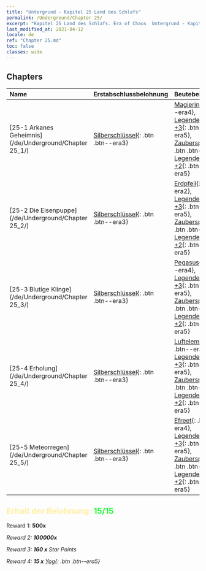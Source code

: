 ```yaml
---
title: "Untergrund - Kapitel 25 Land des Schlafs"
permalink: /Underground/Chapter 25/
excerpt: "Kapitel 25 Land des Schlafs. Era of Chaos  Untergrund - Kapitel 25. Land des Schlafs"
last_modified_at: 2021-04-12
locale: de
ref: "Chapter 25.md"
toc: false
classes: wide
---
```


## Chapters

  | Name |  Erstabschlussbelohnung | Beutebelohnung |
  |:------------|:------------|:------------| 
  | [25-1 Arkanes Geheimnis](/de/Underground/Chapter 25_1/) | [Silberschlüssel](/de/Items/con_693/){: .btn .btn--era3} | [Magierin](/de/Items/unt_238/){: .btn .btn--era4}, [Legendenzertifikat +3](/de/Items/mat_88/){: .btn .btn--era5}, [Zauberspruchrollen](/de/Items/con_694/){: .btn .btn--era3}, [Legendenzertifikat +2](/de/Items/mat_81/){: .btn .btn--era5} |
  | [25-2 Die Eisenpuppe](/de/Underground/Chapter 25_2/) | [Silberschlüssel](/de/Items/con_693/){: .btn .btn--era3} | [Erdpfeil](/de/Items/her_464/){: .btn .btn--era2}, [Legendenzertifikat +3](/de/Items/mat_88/){: .btn .btn--era5}, [Zauberspruchrollen](/de/Items/con_694/){: .btn .btn--era3}, [Legendenzertifikat +2](/de/Items/mat_81/){: .btn .btn--era5} |
  | [25-3 Blutige Klinge](/de/Underground/Chapter 25_3/) | [Silberschlüssel](/de/Items/con_693/){: .btn .btn--era3} | [Pegasus](/de/Items/unt_202/){: .btn .btn--era4}, [Legendenzertifikat +3](/de/Items/mat_88/){: .btn .btn--era5}, [Zauberspruchrollen](/de/Items/con_694/){: .btn .btn--era3}, [Legendenzertifikat +2](/de/Items/mat_81/){: .btn .btn--era5} |
  | [25-4 Erholung](/de/Underground/Chapter 25_4/) | [Silberschlüssel](/de/Items/con_693/){: .btn .btn--era3} | [Luftelementar](/de/Items/her_448/){: .btn .btn--era3}, [Legendenzertifikat +3](/de/Items/mat_88/){: .btn .btn--era5}, [Zauberspruchrollen](/de/Items/con_694/){: .btn .btn--era3}, [Legendenzertifikat +2](/de/Items/mat_81/){: .btn .btn--era5} |
  | [25-5 Meteorregen](/de/Underground/Chapter 25_5/) | [Silberschlüssel](/de/Items/con_693/){: .btn .btn--era3} | [Efreet](/de/Items/unt_231/){: .btn .btn--era4}, [Legendenzertifikat +3](/de/Items/mat_88/){: .btn .btn--era5}, [Zauberspruchrollen](/de/Items/con_694/){: .btn .btn--era3}, [Legendenzertifikat +2](/de/Items/mat_81/){: .btn .btn--era5} |


## <span style="color: #ffeea0">Erhalt der Belohnung: </span><span style="color: #27f73a">15/15</span>

 Reward 1:  **500x** <i class="fas fa-gem"/>

 Reward 2:  **100000x** <i class="fas fa-coins"/>

 Reward 3: **160 x** Star Points

 Reward 4: **15 x** [Yog](/de/Items/her_377/){: .btn .btn--era5}

